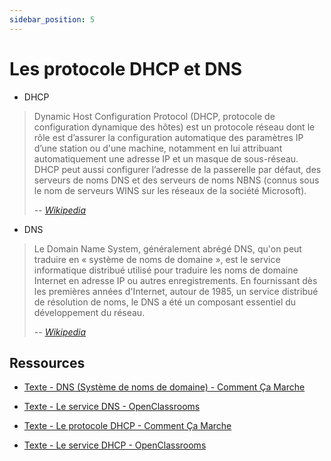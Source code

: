 ```yaml
---
sidebar_position: 5
---
```


# Les protocole DHCP et DNS

* DHCP

> Dynamic Host Configuration Protocol (DHCP, protocole de configuration dynamique des hôtes) est un protocole réseau dont le rôle est d’assurer la configuration automatique des paramètres IP d’une station ou d'une machine, notamment en lui attribuant automatiquement une adresse IP et un masque de sous-réseau. DHCP peut aussi configurer l’adresse de la passerelle par défaut, des serveurs de noms DNS et des serveurs de noms NBNS (connus sous le nom de serveurs WINS sur les réseaux de la société Microsoft).
>
> -- <cite>[Wikipedia](https://fr.wikipedia.org/wiki/Dynamic_Host_Configuration_Protocol)</cite>

* DNS

> Le Domain Name System, généralement abrégé DNS, qu'on peut traduire en « système de noms de domaine », est le service informatique distribué utilisé pour traduire les noms de domaine Internet en adresse IP ou autres enregistrements. En fournissant dès les premières années d'Internet, autour de 1985, un service distribué de résolution de noms, le DNS a été un composant essentiel du développement du réseau.
>
> -- <cite>[Wikipedia](https://fr.wikipedia.org/wiki/Domain_Name_System)</cite>


## Ressources

* [Texte - DNS (Système de noms de domaine) - Comment Ça Marche](https://www.commentcamarche.net/contents/518-dns-systeme-de-noms-de-domaine)

* [Texte - Le service DNS - OpenClassrooms](https://openclassrooms.com/fr/courses/857447-apprenez-le-fonctionnement-des-reseaux-tcp-ip/857163-le-service-dns)

* [Texte - Le protocole DHCP - Comment Ça Marche](https://www.commentcamarche.net/contents/517-le-protocole-dhcp)

* [Texte - Le service DHCP - OpenClassrooms](https://openclassrooms.com/fr/courses/857447-apprenez-le-fonctionnement-des-reseaux-tcp-ip/856923-le-service-dhcp)
